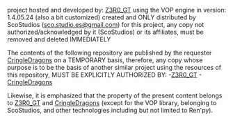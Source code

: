 project hosted and developed by: [Z3R0_GT](https://github.com/Z3R0GT)
using the VOP engine in version: 1.4.05.24 (also a bit customized) created and ONLY distributed by ScoStudios (sco.studio.es@gmail.com) 
for this project, any copy not authorized/acknowledged by it (ScoStudios) or its affiliates, must be removed and deleted IMMEDIATELY

The contents of the following repository are published by the requester [CringleDragons](https://github.com/CringleDragons) on a 
TEMPORARY basis, therefore, any copy whose purpose is to be the basis of another similar project using the resources of this repository, MUST BE EXPLICITLY AUTHORIZED BY:
-[Z3R0_GT](https://github.com/Z3R0GT)
-[CringleDragons](https://github.com/CringleDragons)

Likewise, it is emphasized that the property of the present content belongs to [Z3R0_GT](https://github.com/Z3R0GT) and [CringleDragons](https://github.com/CringleDragons) (except for the VOP library, 
belonging to ScoStudios, and other technologies including but not limited to Ren'py).

